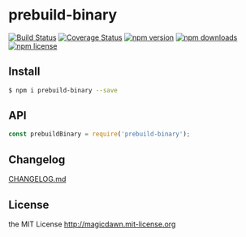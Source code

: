# prebuild-binary

> 

[![Build Status](https://img.shields.io/travis/magicdawn/prebuild-binary.svg?style=flat-square)](https://travis-ci.org/magicdawn/prebuild-binary)
[![Coverage Status](https://img.shields.io/codecov/c/github/magicdawn/prebuild-binary.svg?style=flat-square)](https://codecov.io/gh/magicdawn/prebuild-binary)
[![npm version](https://img.shields.io/npm/v/prebuild-binary.svg?style=flat-square)](https://www.npmjs.com/package/prebuild-binary)
[![npm downloads](https://img.shields.io/npm/dm/prebuild-binary.svg?style=flat-square)](https://www.npmjs.com/package/prebuild-binary)
[![npm license](https://img.shields.io/npm/l/prebuild-binary.svg?style=flat-square)](http://magicdawn.mit-license.org)

## Install

```sh
$ npm i prebuild-binary --save
```

## API

```js
const prebuildBinary = require('prebuild-binary');
```

## Changelog

[CHANGELOG.md](CHANGELOG.md)

## License

the MIT License http://magicdawn.mit-license.org
